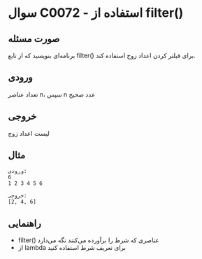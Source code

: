 # سوال C0072 - استفاده از filter()

## صورت مسئله
برنامه‌ای بنویسید که از تابع filter() برای فیلتر کردن اعداد زوج استفاده کند.

## ورودی
تعداد عناصر n، سپس n عدد صحیح

## خروجی
لیست اعداد زوج

## مثال
```
ورودی:
6
1 2 3 4 5 6

خروجی:
[2, 4, 6]
```

## راهنمایی
- filter() عناصری که شرط را برآورده می‌کنند نگه می‌دارد
- از lambda برای تعریف شرط استفاده کنید
